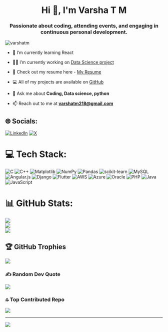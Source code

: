<h1 align="center">Hi 👋, I'm Varsha T M</h1>
<h3 align="center">Passionate about coding, attending events, and engaging in continuous personal development. </h3>

<p align="left"> <img src="https://komarev.com/ghpvc/?username=varshatm218&label=Profile%20views&color=0e75b6&style=flat" alt="varshatm" /> </p>

- 🌱 I’m currently learning React 

- 👨‍💻 I’m currently working on [Data Science project](https://github.com/Varshatm218/datascienceproject1)

- 📑 Check out my resume here - [My Resume](https://drive.google.com/file/d/1kAyTNCpY8hbHKJKZqc-edg_uehkqLLdU/view?usp=drivesdk)

- 💻 All of my projects are available on [GitHub](https://github.com/varshatm218)

- 💬 Ask me about **Coding, Data science, python**

- 📫 Reach out to me at **varshatm218@gmail.com**

## 🌐 Socials:
[![LinkedIn](https://img.shields.io/badge/LinkedIn-%230077B5.svg?logo=linkedin&logoColor=white)](https://linkedin.com/in/https://www.linkedin.com/in/varshatm218) [![X](https://img.shields.io/badge/X-black.svg?logo=X&logoColor=white)](https://x.com/https://twitter.com/varsha_TM218?s=09) 

# 💻 Tech Stack:
![C](https://img.shields.io/badge/c-%2300599C.svg?style=for-the-badge&logo=c&logoColor=white) ![C++](https://img.shields.io/badge/c++-%2300599C.svg?style=for-the-badge&logo=c%2B%2B&logoColor=white) ![Matplotlib](https://img.shields.io/badge/Matplotlib-%23ffffff.svg?style=for-the-badge&logo=Matplotlib&logoColor=black) ![NumPy](https://img.shields.io/badge/numpy-%23013243.svg?style=for-the-badge&logo=numpy&logoColor=white) ![Pandas](https://img.shields.io/badge/pandas-%23150458.svg?style=for-the-badge&logo=pandas&logoColor=white) ![scikit-learn](https://img.shields.io/badge/scikit--learn-%23F7931E.svg?style=for-the-badge&logo=scikit-learn&logoColor=white) ![MySQL](https://img.shields.io/badge/mysql-4479A1.svg?style=for-the-badge&logo=mysql&logoColor=white) ![Angular.js](https://img.shields.io/badge/angular.js-%23E23237.svg?style=for-the-badge&logo=angularjs&logoColor=white) ![Django](https://img.shields.io/badge/django-%23092E20.svg?style=for-the-badge&logo=django&logoColor=white) ![Flutter](https://img.shields.io/badge/Flutter-%2302569B.svg?style=for-the-badge&logo=Flutter&logoColor=white) ![AWS](https://img.shields.io/badge/AWS-%23FF9900.svg?style=for-the-badge&logo=amazon-aws&logoColor=white) ![Azure](https://img.shields.io/badge/azure-%230072C6.svg?style=for-the-badge&logo=microsoftazure&logoColor=white) ![Oracle](https://img.shields.io/badge/Oracle-F80000?style=for-the-badge&logo=oracle&logoColor=white) ![PHP](https://img.shields.io/badge/php-%23777BB4.svg?style=for-the-badge&logo=php&logoColor=white) ![Java](https://img.shields.io/badge/java-%23ED8B00.svg?style=for-the-badge&logo=openjdk&logoColor=white) ![JavaScript](https://img.shields.io/badge/javascript-%23323330.svg?style=for-the-badge&logo=javascript&logoColor=%23F7DF1E)
# 📊 GitHub Stats:
![](https://github-readme-stats.vercel.app/api?username=varshatm218&theme=blueberry&hide_border=true&include_all_commits=false&count_private=false)<br/>
![](https://github-readme-streak-stats.herokuapp.com/?user=varshatm218&theme=blueberry&hide_border=true)<br/>
![](https://github-readme-stats.vercel.app/api/top-langs/?username=varshatm218&theme=blueberry&hide_border=true&include_all_commits=false&count_private=false&layout=compact)

## 🏆 GitHub Trophies
![](https://github-profile-trophy.vercel.app/?username=varshatm218&theme=default_repocard&no-frame=false&no-bg=true&margin-w=4)

### ✍️ Random Dev Quote
![](https://quotes-github-readme.vercel.app/api?type=horizontal&theme=dark)

### 🔝 Top Contributed Repo
![](https://github-contributor-stats.vercel.app/api?username=varshatm218&limit=5&theme=dark&combine_all_yearly_contributions=true)

---
[![](https://visitcount.itsvg.in/api?id=varshatm218&icon=0&color=1)](https://visitcount.itsvg.in)

<!-- Proudly created with GPRM ( https://gprm.itsvg.in ) -->
